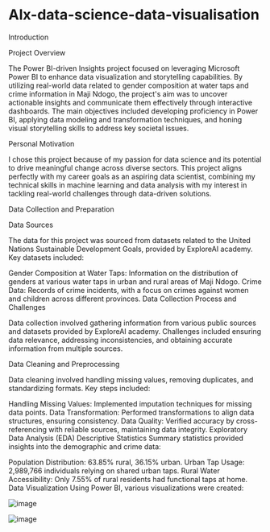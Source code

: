 # Alx-data-science-data-visualisation
Introduction

Project Overview

The Power BI-driven Insights project focused on leveraging Microsoft Power BI to enhance data visualization and storytelling capabilities. By utilizing real-world data related to gender composition at water taps and crime information in Maji Ndogo, the project's aim was to uncover actionable insights and communicate them effectively through interactive dashboards. The main objectives included developing proficiency in Power BI, applying data modeling and transformation techniques, and honing visual storytelling skills to address key societal issues.

Personal Motivation

I chose this project because of my passion for data science and its potential to drive meaningful change across diverse sectors. This project aligns perfectly with my career goals as an aspiring data scientist, combining my technical skills in machine learning and data analysis with my interest in tackling real-world challenges through data-driven solutions.

Data Collection and Preparation

Data Sources

The data for this project was sourced from datasets related to the United Nations Sustainable Development Goals, provided by ExploreAI academy. Key datasets included:

Gender Composition at Water Taps: Information on the distribution of genders at various water taps in urban and rural areas of Maji Ndogo.
Crime Data: Records of crime incidents, with a focus on crimes against women and children across different provinces.
Data Collection Process and Challenges

Data collection involved gathering information from various public sources and datasets provided by ExploreAI academy. Challenges included ensuring data relevance, addressing inconsistencies, and obtaining accurate information from multiple sources.

Data Cleaning and Preprocessing

Data cleaning involved handling missing values, removing duplicates, and standardizing formats. Key steps included:

Handling Missing Values: Implemented imputation techniques for missing data points.
Data Transformation: Performed transformations to align data structures, ensuring consistency.
Data Quality: Verified accuracy by cross-referencing with reliable sources, maintaining data integrity.
Exploratory Data Analysis (EDA)
Descriptive Statistics
Summary statistics provided insights into the demographic and crime data:

Population Distribution: 63.85% rural, 36.15% urban.
Urban Tap Usage: 2,989,766 individuals relying on shared urban taps.
Rural Water Accessibility: Only 7.55% of rural residents had functional taps at home.
Data Visualization
Using Power BI, various visualizations were created:

![image](https://github.com/user-attachments/assets/b6de19c0-2f23-446a-9b13-e949be93c571)

![image](https://github.com/user-attachments/assets/d37f13bd-d89a-470c-8b12-a5598fb533ff)


